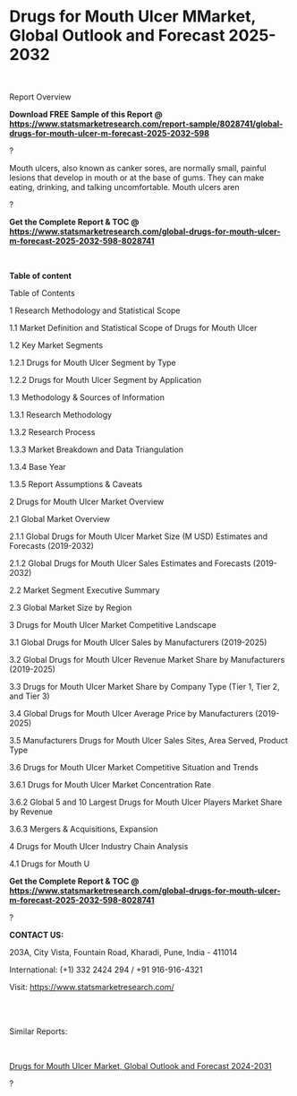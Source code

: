 <h1>Drugs for Mouth Ulcer MMarket, Global Outlook and Forecast 2025-2032</h1><br/><p>Report Overview</p>
 
 
 
 <div><b>Download FREE Sample of this Report @ <a href="https://www.statsmarketresearch.com/download-free-sample/8028741/global-drugs-for-mouth-ulcer-m-forecast-2025-2032-598">https://www.statsmarketresearch.com/report-sample/8028741/global-drugs-for-mouth-ulcer-m-forecast-2025-2032-598</a></b></div>
 
 
 
 <p>? </p>
 
 
 
 <p>Mouth ulcers, also known as canker sores, are normally small, painful lesions that develop in mouth or at the base of gums. They can make eating, drinking, and talking uncomfortable. Mouth ulcers aren</p>
 
 
 
 <p>? </p>
 
 
 
 <div><b>Get the Complete Report & TOC @ <a href="https://www.statsmarketresearch.com/global-drugs-for-mouth-ulcer-m-forecast-2025-2032-598-8028741">https://www.statsmarketresearch.com/global-drugs-for-mouth-ulcer-m-forecast-2025-2032-598-8028741</a></b></div>
 
 
 
 <p><br />
 
 <b>Table of content</b></p>
 
 
 
 <p>Table of Contents<br />
 
 1 Research Methodology and Statistical Scope<br />
 
 1.1 Market Definition and Statistical Scope of Drugs for Mouth Ulcer<br />
 
 1.2 Key Market Segments<br />
 
 1.2.1 Drugs for Mouth Ulcer Segment by Type<br />
 
 1.2.2 Drugs for Mouth Ulcer Segment by Application<br />
 
 1.3 Methodology & Sources of Information<br />
 
 1.3.1 Research Methodology<br />
 
 1.3.2 Research Process<br />
 
 1.3.3 Market Breakdown and Data Triangulation<br />
 
 1.3.4 Base Year<br />
 
 1.3.5 Report Assumptions & Caveats<br />
 
 2 Drugs for Mouth Ulcer Market Overview<br />
 
 2.1 Global Market Overview<br />
 
 2.1.1 Global Drugs for Mouth Ulcer Market Size (M USD) Estimates and Forecasts (2019-2032)<br />
 
 2.1.2 Global Drugs for Mouth Ulcer Sales Estimates and Forecasts (2019-2032)<br />
 
 2.2 Market Segment Executive Summary<br />
 
 2.3 Global Market Size by Region<br />
 
 3 Drugs for Mouth Ulcer Market Competitive Landscape<br />
 
 3.1 Global Drugs for Mouth Ulcer Sales by Manufacturers (2019-2025)<br />
 
 3.2 Global Drugs for Mouth Ulcer Revenue Market Share by Manufacturers (2019-2025)<br />
 
 3.3 Drugs for Mouth Ulcer Market Share by Company Type (Tier 1, Tier 2, and Tier 3)<br />
 
 3.4 Global Drugs for Mouth Ulcer Average Price by Manufacturers (2019-2025)<br />
 
 3.5 Manufacturers Drugs for Mouth Ulcer Sales Sites, Area Served, Product Type<br />
 
 3.6 Drugs for Mouth Ulcer Market Competitive Situation and Trends<br />
 
 3.6.1 Drugs for Mouth Ulcer Market Concentration Rate<br />
 
 3.6.2 Global 5 and 10 Largest Drugs for Mouth Ulcer Players Market Share by Revenue<br />
 
 3.6.3 Mergers & Acquisitions, Expansion<br />
 
 4 Drugs for Mouth Ulcer Industry Chain Analysis<br />
 
 4.1 Drugs for Mouth U</p>
 
 
 
 <div><b>Get the Complete Report & TOC @ <a href="https://www.statsmarketresearch.com/global-drugs-for-mouth-ulcer-m-forecast-2025-2032-598-8028741">https://www.statsmarketresearch.com/global-drugs-for-mouth-ulcer-m-forecast-2025-2032-598-8028741</a></b></div>
 
 
 
 <p>? </p>
 
 
 
 <p><b>CONTACT US:</b><br />
 
 203A, City Vista, Fountain Road, Kharadi, Pune, India - 411014<br />
 
 International: (+1) 332 2424 294 / +91 916-916-4321<br />
 
 Visit: <a href="https://www.statsmarketresearch.com/">https://www.statsmarketresearch.com/</a><br />
 
 <br />
 
 <br />
 
 Similar Reports:<br />
 
 <br />
 
 <a href="https://www.statsmarketresearch.com/global-drugs-for-mouth-ulcer-forecast-2024-2031-813-7878074">Drugs for Mouth Ulcer Market, Global Outlook and Forecast 2024-2031</a><br />
 
 ? </p>